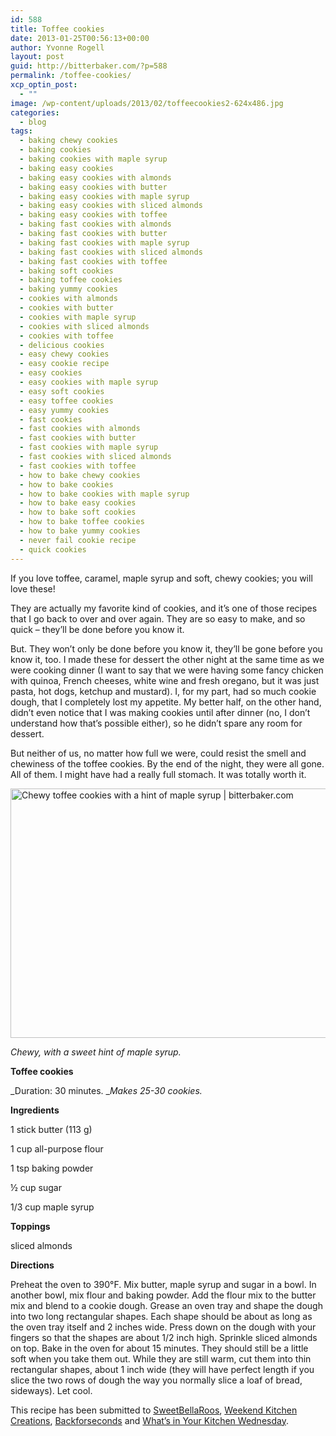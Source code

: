 ```yaml
---
id: 588
title: Toffee cookies
date: 2013-01-25T00:56:13+00:00
author: Yvonne Rogell
layout: post
guid: http://bitterbaker.com/?p=588
permalink: /toffee-cookies/
xcp_optin_post:
  - ""
image: /wp-content/uploads/2013/02/toffeecookies2-624x486.jpg
categories:
  - blog
tags:
  - baking chewy cookies
  - baking cookies
  - baking cookies with maple syrup
  - baking easy cookies
  - baking easy cookies with almonds
  - baking easy cookies with butter
  - baking easy cookies with maple syrup
  - baking easy cookies with sliced almonds
  - baking easy cookies with toffee
  - baking fast cookies with almonds
  - baking fast cookies with butter
  - baking fast cookies with maple syrup
  - baking fast cookies with sliced almonds
  - baking fast cookies with toffee
  - baking soft cookies
  - baking toffee cookies
  - baking yummy cookies
  - cookies with almonds
  - cookies with butter
  - cookies with maple syrup
  - cookies with sliced almonds
  - cookies with toffee
  - delicious cookies
  - easy chewy cookies
  - easy cookie recipe
  - easy cookies
  - easy cookies with maple syrup
  - easy soft cookies
  - easy toffee cookies
  - easy yummy cookies
  - fast cookies
  - fast cookies with almonds
  - fast cookies with butter
  - fast cookies with maple syrup
  - fast cookies with sliced almonds
  - fast cookies with toffee
  - how to bake chewy cookies
  - how to bake cookies
  - how to bake cookies with maple syrup
  - how to bake easy cookies
  - how to bake soft cookies
  - how to bake toffee cookies
  - how to bake yummy cookies
  - never fail cookie recipe
  - quick cookies
---
```

If you love toffee, caramel, maple syrup and soft, chewy cookies; you will love these!

They are actually my favorite kind of cookies, and it&#8217;s one of those recipes that I go back to over and over again. They are so easy to make, and so quick – they&#8217;ll be done before you know it.

But. They won&#8217;t only be done before you know it, they&#8217;ll be gone before you know it, too. I made these for dessert the other night at the same time as we were cooking dinner (I want to say that we were having some fancy chicken with quinoa, French cheeses, white wine and fresh oregano, but it was just pasta, hot dogs, ketchup and mustard). I, for my part, had so much cookie dough, that I completely lost my appetite. My better half, on the other hand, didn&#8217;t even notice that I was making cookies until after dinner (no, I don&#8217;t understand how that&#8217;s possible either), so he didn&#8217;t spare any room for dessert.

But neither of us, no matter how full we were, could resist the smell and chewiness of the toffee cookies. By the end of the night, they were all gone. All of them. I might have had a really full stomach. It was totally worth it.

<img class="pinthis" title="Chewy toffee cookies with a hint of maple syrup | bitterbaker.com" alt="Chewy toffee cookies with a hint of maple syrup | bitterbaker.com" src="http://bitterbaker.com/images/toffeecookies.jpg" width="600" height="399" />
  
_Chewy, with a sweet hint of maple syrup._

**Toffee cookies**
  
_Duration: 30 minutes. __Makes 25-30 cookies._

**Ingredients**
  
1 stick butter (113 g)
  
1 cup all-purpose flour
  
1 tsp baking powder
  
½ cup sugar
  
1/3 cup maple syrup

**Toppings**
  
sliced almonds

**Directions**
  
Preheat the oven to 390°F. Mix butter, maple syrup and sugar in a bowl. In another bowl, mix flour and baking powder. Add the flour mix to the butter mix and blend to a cookie dough. Grease an oven tray and shape the dough into two long rectangular shapes. Each shape should be about as long as the oven tray itself and 2 inches wide. Press down on the dough with your fingers so that the shapes are about 1/2 inch high. Sprinkle sliced almonds on top. Bake in the oven for about 15 minutes. They should still be a little soft when you take them out. While they are still warm, cut them into thin rectangular shapes, about 1 inch wide (they will have perfect length if you slice the two rows of dough the way you normally slice a loaf of bread, sideways). Let cool.

This recipe has been submitted to <a title="Sweet Bella Roos" href="http://www.sweetbellaroos.com/" target="_blank">SweetBellaRoos</a>, <a title="Weekend Kitchen Creations" href="http://www.weekendkitchencreations.blogspot.com/" target="_blank">Weekend Kitchen Creations</a>, <a href="http://backforsecondsblog.com/" target="_blank">Backforseconds</a> and <a href="http://kitchenmeetsgirl.com/" target="_blank">What&#8217;s in Your Kitchen Wednesday</a>.